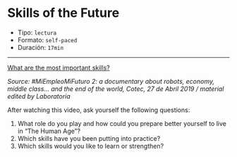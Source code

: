 # Skills of the Future

* Tipo: `lectura`
* Formato: `self-paced`
* Duración: `17min`

***

[What are the most important skills?](https://vimeo.com/421255025/)

*Source: #MiEmpleoMiFuturo 2: a documentary about robots, economy, middle class… and the end of the world, Cotec, 27 de Abril 2019 / material edited by Laboratoria*

After watching this video, ask yourself the following questions:

1. What role do you play and how could you prepare better  yourself  to live in
“The Human Age”?
2. Which skills have you been putting into practice?
3. Which skills would you like to learn or strengthen?
